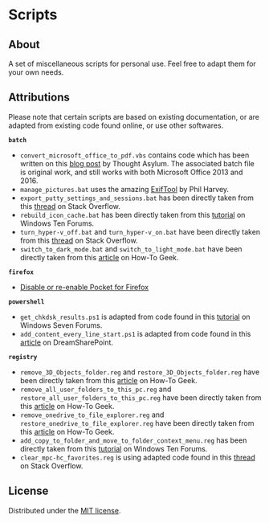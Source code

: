 # Scripts

## About

A set of miscellaneous scripts for personal use. Feel free to adapt them for your own needs.

## Attributions

Please note that certain scripts are based on existing documentation, or are adapted from existing code found online, or use other softwares.

**`batch`**

- `convert_microsoft_office_to_pdf.vbs` contains code which has been written on this [blog post](http://www.thoughtasylum.com/blog/2012/12/20/vbscript-to-convert-microsoft-office-files-word-excel-powerp.html) by Thought Asylum.  The associated batch file is original work, and still works with both Microsoft Office 2013 and 2016.
- `manage_pictures.bat` uses the amazing [ExifTool](https://www.sno.phy.queensu.ca/~phil/exiftool/) by Phil Harvey.
- `export_putty_settings_and_sessions.bat` has been directly taken from this [thread](https://stackoverflow.com/questions/13023920/how-to-export-putty-sessions-list) on Stack Overflow.
- `rebuild_icon_cache.bat` has been directly taken from this [tutorial](https://www.tenforums.com/tutorials/5645-rebuild-icon-cache-windows-10-a.html) on Windows Ten Forums.
- `turn_hyper-v_off.bat` and `turn_hyper-v_on.bat` have been directly taken from this [thread](https://stackoverflow.com/questions/30496116/how-to-disable-hyper-v-in-command-line) on Stack Overflow.
- `switch_to_dark_mode.bat` and `switch_to_light_mode.bat` have been directly taken from this [article](https://www.howtogeek.com/356087/how-to-automatically-enable-windows-10s-dark-theme-at-night/) on How-To Geek.

**`firefox`**

- [Disable or re-enable Pocket for Firefox](https://support.mozilla.org/en-US/kb/disable-or-re-enable-pocket-for-firefox)

**`powershell`**

- `get_chkdsk_results.ps1` is adapted from code found in this [tutorial](https://www.sevenforums.com/tutorials/96938-check-disk-chkdsk-read-event-viewer-log.html) on Windows Seven Forums.
- `add_content_every_line_start.ps1` is adapted from code found in this [article](http://www.dreamsharepoint.com/powershell-add-something-to-the-end-of-each-line-in-a-text-file/) on DreamSharePoint.

 **`registry`**

- `remove_3D_Objects_folder.reg` and `restore_3D_Objects_folder.reg` have been directly taken from this [article](https://www.howtogeek.com/331361/how-to-remove-the-3d-objects-folder-from-this-pc-on-windows-10/) on How-To Geek.
- `remove_all_user_folders_to_this_pc.reg` and `restore_all_user_folders_to_this_pc.reg` have been directly taken from this [article](https://www.howtogeek.com/222057/how-to-remove-the-folders-from-%E2%80%9Cthis-pc%E2%80%9D-on-windows-10/) on How-To Geek.
- `remove_onedrive_to_file_explorer.reg` and `restore_onedrive_to_file_explorer.reg` have been directly taken from this [article](https://www.howtogeek.com/225973/how-to-disable-onedrive-and-remove-it-from-file-explorer-on-windows-10/) on How-To Geek.
- `add_copy_to_folder_and_move_to_folder_context_menu.reg` has been directly taken from this [tutorial](https://www.tenforums.com/tutorials/29141-add-copy-folder-move-folder-context-menu-windows-10-a.html) on Windows Ten Forums.
- `clear_mpc-hc_favorites.reg` is using adapted code found in this [thread](https://stackoverflow.com/questions/7044985/how-can-i-auto-elevate-my-batch-file-so-that-it-requests-from-uac-administrator) on Stack Overflow.

## License

Distributed under the [MIT license](http://opensource.org/licenses/MIT).